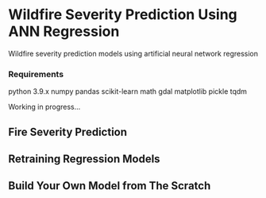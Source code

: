 # Wildfire Severity Prediction Using ANN Regression
Wildfire severity prediction models using artificial neural network regression

### Requirements

python 3.9.x
numpy
pandas
scikit-learn
math
gdal
matplotlib
pickle
tqdm

Working in progress...

## Fire Severity Prediction

## Retraining Regression Models

## Build Your Own Model from The Scratch
